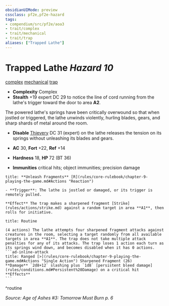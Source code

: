 ```yaml
---
obsidianUIMode: preview
cssclass: pf2e,pf2e-hazard
tags:
- compendium/src/pf2e/aoa3
- trait/complex
- trait/mechanical
- trait/trap
aliases: ["Trapped Lathe"]
---
```

# Trapped Lathe *Hazard 10*  
[complex](complex.md "Complex Hazard Trait")  [mechanical](mechanical.md "Mechanical Hazard Trait")  [trap](trap.md "Trap Hazard Trait")  

- **Complexity** Complex
- **Stealth** +19 expert DC 29 to notice the line of cord running from the lathe's trigger toward the door to area **A2**.  

The powered lathe's springs have been critically overwound so that when jostled or triggered, the lathe unwinds violently, hurling blades, gears, and sharp shards of metal around the room.

- **Disable** [Thievery](skills.md#Thievery) DC 31 (expert) on the lathe releases the tension on its springs without unleashing its blades and gears.  

- **AC** 30, **Fort** +22, **Ref** +14
- **Hardness** 18, **HP** 72 (BT 36)
- **Immunities** critical hits; object immunities; precision damage

```ad-embed-ability
title: **Unleash Fragments** [R](rules/core-rulebook/chapter-9-playing-the-game.md#Actions "Reaction")

- **Trigger**: The lathe is jostled or damaged, or its trigger is remotely pulled.

**Effect** The trap makes a sharpened fragment [Strike](rules/actions/strike.md) against a random target in area **A1**, then rolls for initiative.
```

````ad-pf2-summary
title: Routine

(4 actions) The lathe attempts four sharpened fragment attacks against creatures in the room, selecting a target randomly from all available targets in area **A1**. The trap does not take multiple attack penalties for any of its attacks. The trap loses 1 action each turn as its springs wind down, and becomes disabled when it has 0 actions.
```ad-inline-attack
title: Ranged [>](rules/core-rulebook/chapter-9-playing-the-game.md#Actions "Single Action") Sharpened Fragment (26)
**Damage** `2d8+12` slashing plus `1d8` [persistent bleed damage](rules/conditions.md#Persistent%20Damage) on a critical hit 
**Effects**
```
````
^routine

*Source: Age of Ashes #3: Tomorrow Must Burn p. 6*